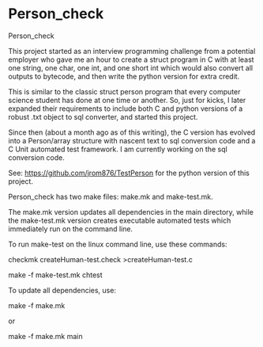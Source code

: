 # Person_check
Person_check

This project started as an interview programming challenge from a potential employer 
who gave me an hour to create a struct program in C with at least one string, one char, one int, and one short int
which would also convert all outputs to bytecode, and then write the python version for extra credit. 

This is similar to the classic struct person program that every computer science student has done 
at one time or another. So, just for kicks, I later expanded their requirements to include both C and python 
versions of a robust .txt object to sql converter, and started this project.

Since then (about a month ago as of this writing), the C version has evolved into a Person/array structure 
with nascent text to sql conversion code and a C Unit automated test framework. I am currently working on the sql 
conversion code.

See: https://github.com/jrom876/TestPerson for the python version of this project.

Person_check has two make files: make.mk and make-test.mk. 

The make.mk version updates all dependencies in the main directory, 
while the make-test.mk version creates executable automated tests 
which immediately run on the command line. 

To run make-test on the linux command line, use these commands:

checkmk createHuman-test.check >createHuman-test.c

make -f make-test.mk chtest

To update all dependencies, use:

make -f make.mk

or 

make -f make.mk main
